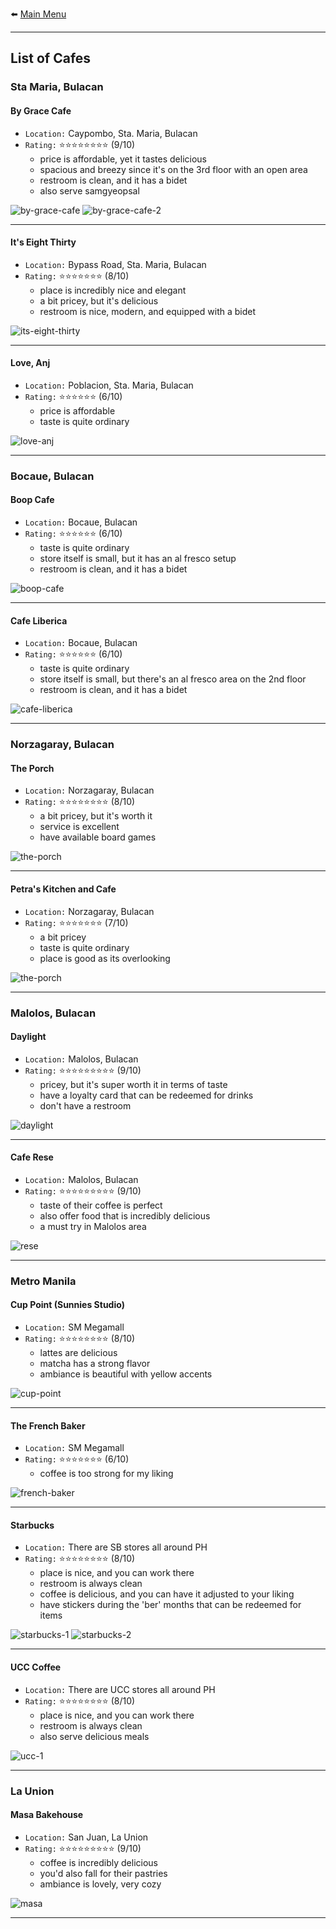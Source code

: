 ⬅️ [Main Menu](https://rolinj.github.io)

* * *

## List of Cafes

### Sta Maria, Bulacan

#### By Grace Cafe
- `Location:` Caypombo, Sta. Maria, Bulacan
- `Rating:` ⭐️⭐️⭐️⭐️⭐️⭐️⭐️⭐️ (9/10)
  - price is affordable, yet it tastes delicious
  - spacious and breezy since it's on the 3rd floor with an open area
  - restroom is clean, and it has a bidet
  - also serve samgyeopsal

![by-grace-cafe](/assets/images/cafe/by-grace-cafe.JPG) 
![by-grace-cafe-2](/assets/images/cafe/by-grace-cafe-2.JPG) 

* * *

#### It's Eight Thirty
- `Location:` Bypass Road, Sta. Maria, Bulacan
- `Rating:` ⭐️⭐️⭐️⭐️⭐️⭐️⭐️ (8/10)
  - place is incredibly nice and elegant
  - a bit pricey, but it's delicious
  - restroom is nice, modern, and equipped with a bidet

![its-eight-thirty](/assets/images/cafe/its-eight-thirty.JPG) 

* * *

#### Love, Anj
- `Location:` Poblacion, Sta. Maria, Bulacan
- `Rating:` ⭐️⭐️⭐️⭐️⭐️⭐️ (6/10)
  - price is affordable
  - taste is quite ordinary

![love-anj](/assets/images/cafe/love-anj.JPG) 

* * *

### Bocaue, Bulacan

#### Boop Cafe
- `Location:` Bocaue, Bulacan
- `Rating:` ⭐️⭐️⭐️⭐️⭐️⭐️ (6/10)
  - taste is quite ordinary
  - store itself is small, but it has an al fresco setup
  - restroom is clean, and it has a bidet

![boop-cafe](/assets/images/cafe/boop-cafe.JPG) 

* * *

#### Cafe Liberica
- `Location:` Bocaue, Bulacan
- `Rating:` ⭐️⭐️⭐️⭐️⭐️⭐️ (6/10)
  - taste is quite ordinary
  - store itself is small, but there's an al fresco area on the 2nd floor
  - restroom is clean, and it has a bidet

![cafe-liberica](/assets/images/cafe/cafe-liberica.JPG) 

* * *

### Norzagaray, Bulacan

#### The Porch
- `Location:` Norzagaray, Bulacan
- `Rating:` ⭐️⭐️⭐️⭐️⭐️⭐️⭐️⭐️ (8/10)
  - a bit pricey, but it's worth it
  - service is excellent
  - have available board games

![the-porch](/assets/images/cafe/the-porch.JPG) 

* * *

#### Petra's Kitchen and Cafe
- `Location:` Norzagaray, Bulacan
- `Rating:` ⭐️⭐️⭐️⭐️⭐️⭐️⭐️ (7/10)
  - a bit pricey
  - taste is quite ordinary
  - place is good as its overlooking

![the-porch](/assets/images/cafe/the-porch.JPG) 

* * *

### Malolos, Bulacan

#### Daylight
- `Location:` Malolos, Bulacan
- `Rating:` ⭐️⭐️⭐️⭐️⭐️⭐️⭐️⭐️⭐️ (9/10)
  - pricey, but it's super worth it in terms of taste
  - have a loyalty card that can be redeemed for drinks
  - don't have a restroom

![daylight](/assets/images/cafe/daylight.JPG) 

* * *

#### Cafe Rese
- `Location:` Malolos, Bulacan
- `Rating:` ⭐️⭐️⭐️⭐️⭐️⭐️⭐️⭐️⭐️ (9/10)
  - taste of their coffee is perfect
  - also offer food that is incredibly delicious
  - a must try in Malolos area

![rese](/assets/images/cafe/rese.JPG) 

* * *

### Metro Manila

#### Cup Point (Sunnies Studio)
- `Location:` SM Megamall
- `Rating:` ⭐️⭐️⭐️⭐️⭐️⭐️⭐️⭐️ (8/10)
  - lattes are delicious
  - matcha has a strong flavor
  - ambiance is beautiful with yellow accents

![cup-point](/assets/images/cafe/cup-point.JPG) 

* * *

#### The French Baker
- `Location:` SM Megamall
- `Rating:` ⭐️⭐️⭐️⭐️⭐️⭐️⭐️ (6/10)
  - coffee is too strong for my liking

![french-baker](/assets/images/cafe/french-baker.JPG) 

* * *

#### Starbucks
- `Location:` There are SB stores all around PH
- `Rating:` ⭐️⭐️⭐️⭐️⭐️⭐️⭐️⭐️ (8/10)
  - place is nice, and you can work there
  - restroom is always clean
  - coffee is delicious, and you can have it adjusted to your liking
  - have stickers during the 'ber' months that can be redeemed for items

![starbucks-1](/assets/images/cafe/starbucks-1.JPG) 
![starbucks-2](/assets/images/cafe/starbucks-2.jpg) 

* * *

#### UCC Coffee
- `Location:` There are UCC stores all around PH
- `Rating:` ⭐️⭐️⭐️⭐️⭐️⭐️⭐️⭐️ (8/10)
  - place is nice, and you can work there
  - restroom is always clean
  - also serve delicious meals

![ucc-1](/assets/images/cafe/ucc-1.JPG) 

* * *

### La Union

#### Masa Bakehouse
- `Location:` San Juan, La Union
- `Rating:` ⭐️⭐️⭐️⭐️⭐️⭐️⭐️⭐️⭐️ (9/10)
  - coffee is incredibly delicious
  - you'd also fall for their pastries
  - ambiance is lovely, very cozy

![masa](/assets/images/cafe/masa.jpg) 

* * *